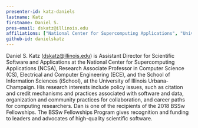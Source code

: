 ```yaml
---
presenter-id: katz-daniels
lastname: Katz
firstname: Daniel S.
pres-email: dskatz@illinois.edu
affiliations: ["National Center for Supercomputing Applications", "University of Illinois at Urbana-Champaign"]
github-id: danielskatz
---
```

Daniel S. Katz (<dskatz@illinois.edu>) is Assistant Director for
Scientific Software and Applications at the National Center for
Supercomputing Applications (NCSA), Research Associate Professor in
Computer Science (CS), Electrical and Computer Engineering (ECE), and
the School of Information Sciences (iSchool), at the University of
Illinois Urbana-Champaign. His research interests include policy
issues, such as citation and credit mechanisms and practices
associated with software and data, organization and community
practices for collaboration, and career paths for computing
researchers. Dan is one of the recipients of the 2018 BSSw
Fellowships. The BSSw Fellowships Program gives recognition and
funding to leaders and advocates of high-quality scientific software.
